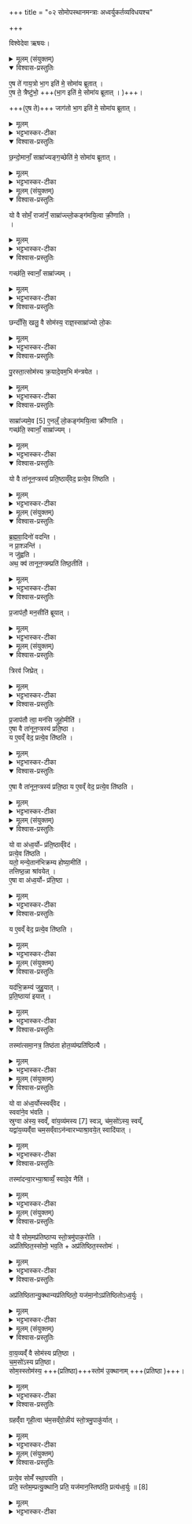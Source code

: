 +++
title = "०२ सोमोपस्थानमन्त्राः अध्वर्युकर्तव्यविधयश्च"

+++

विश्वेदेवा ऋषयः।

<details><summary>मूलम् (संयुक्तम्)</summary>

ए॒ष ते॑ गाय॒त्रो भा॒ग इति॑ मे॒ सोमा॑य ब्रूतादे॒ष ते॒ त्रैष्टु॑भो॒ जाग॑तो भा॒ग इति॑ मे॒ सोमा॑य ब्रूताच्छन्दो॒मानाँ॒ साम्रा॑ज्यङ्ग॒च्छेति॑ मे॒ सोमा॑य ब्रूतात्
</details>

<details open><summary>विश्वास-प्रस्तुतिः</summary>

ए॒ष ते॑ गाय॒त्रो भा॒ग इति॑ मे॒ सोमा॑य ब्रूतात् ।  
ए॒ष ते॒ त्रैष्टु॑भो॒ +++(भा॒ग इति॑ मे॒ सोमा॑य ब्रूतात् ।  )+++।

+++(ए॒ष ते)+++ जाग॑तो भा॒ग इति॑ मे॒ सोमा॑य ब्रूतात् ।  
</details>

<details><summary>मूलम्</summary>

ए॒ष ते॑ गाय॒त्रो भा॒ग इति॑ मे॒ सोमा॑य ब्रूतात् ।  
ए॒ष ते॒ त्रैष्टु॑भो॒ +++(भा॒ग इति॑ मे॒ सोमा॑य ब्रूतात् ।  )+++।

+++(ए॒ष ते)+++ जाग॑तो भा॒ग इति॑ मे॒ सोमा॑य ब्रूतात् ।  
</details>

<details><summary>भट्टभास्कर-टीका</summary>

1-4पुरस्तात्सेोमस्य क्रयाद्राजानमभिमन्त्रयते । एष वल्लीसोमस्तव गायत्रो भागः अंशः । 'कर्षात्त्वतः' इत्यन्तोदात्तत्वम् । एतदुक्तं भवति - गायत्रीविषयं यत्तव साम्राज्यं तस्येदं स्थानं इममधिष्ठाय तत्साम्राज्यं कुरुष्वेति । इत्थं मे मदर्थं मदीयं वा सोमं सोमाय राज्ञे ब्रूतात् ब्रूत । हे छन्दांसि । यद्वा - हे देवाः 'तस्य तात्' इति तादादेशः । एवं 'एष ते त्रैष्टुभः एष ते जागतः' इत्येतयोरपि वेदितव्यम् । भाग इत्युभयत्राप्यनुषज्यते । त्रिष्टुप्जगतीशब्दाभ्यामुत्सादित्वात्प्राग्दीव्यतीयोऽण् । छन्दांसि प्रधानानि वा । गायत्रीत्रिष्टुप्जगत्येतद्विषयं तत्संबन्धि यत्तव साम्राज्यादिकं तदेतेन वल्लीसोमेन गच्छ कुर्वित्यर्थः । एवं त्वां साम्राज्यं गमयामः अनेनाभिमन्त्रणेनेति भावः । शिष्टं स्पष्टम् ।  
</details>

<details open><summary>विश्वास-प्रस्तुतिः</summary>

छ॒न्दो॒मानाँ॒ साम्रा॑ज्यङ्ग॒च्छेति॑ मे॒ सोमा॑य ब्रूतात् ।   
</details>

<details><summary>मूलम्</summary>

छ॒न्दो॒मानाँ॒ साम्रा॑ज्यङ्ग॒च्छेति॑ मे॒ सोमा॑य ब्रूतात् ।   
</details>

<details><summary>भट्टभास्कर-टीका</summary>

सम्यग्राजत इति सम्राट्, क्विप् 'मो राजिसमः क्वौ' इति मः । तस्य भावः साम्राज्यं गुणवचनत्वात् ष्यञ् । छन्दोविषयं तवैश्वर्यमित्यर्थः ॥
</details>

<details><summary>मूलम् (संयुक्तम्)</summary>

यो वै सोमँ॒ राजा॑नँ॒ साम्रा॑ज्यल्ँ लो॒कङ्ग॑मयि॒त्वा क्री॒णाति॒ गच्छ॑ति॒ स्वानाँ॒ साम्रा॑ज्य॒ञ्छन्दाँ॑सि॒ खलु॒ वै सोम॑स्य॒ राज्ञ॒स्साम्रा॑ज्यो लो॒कᳶ पु॒रस्ता॒त्सोम॑स्य क्र॒यादे॒वम॒भि म॑न्त्रयेत॒ साम्रा॑ज्यमे॒व [5]  ए॒नल्ँ॒ लो॒कङ्ग॑मयि॒त्वा क्री॑णति॒ गच्छ॑ति॒ स्वानाँ॒ साम्रा॑ज्यँ
</details>

<details open><summary>विश्वास-प्रस्तुतिः</summary>

यो वै सोमँ॒ राजा॑नँ॒ साम्रा॑ज्ल्लो॒कङ्ग॑मयि॒त्वा क्री॒णाति ।  
 ।  
</details>

<details><summary>मूलम्</summary>

यो वै सोमँ॒ राजा॑नँ॒ साम्रा॑ज्ल्लो॒कङ्ग॑मयि॒त्वा क्री॒णाति ।  
 ।  
</details>

<details><summary>भट्टभास्कर-टीका</summary>

5अथैतेषां मन्त्राणां ब्राह्मणम् - यो वै सोममिति ॥ लोकः प्रकाशः ।
</details>

<details open><summary>विश्वास-प्रस्तुतिः</summary>

गच्छ॑ति॒ स्वानाँ॒ साम्रा॑ज्यम् ।  
</details>

<details><summary>मूलम्</summary>

गच्छ॑ति॒ स्वानाँ॒ साम्रा॑ज्यम् ।  
</details>

<details><summary>भट्टभास्कर-टीका</summary>

साम्राज्यलक्षणं लोकं गमयित्वा यस्सोमं क्रीणाति स स्वानामात्मीयानां साम्राज्यं गच्छति । तिङः परत्वान्न निहन्यते । समानवाक्ये वा पदात्परत्वाभावात् ।
</details>

<details open><summary>विश्वास-प्रस्तुतिः</summary>

छन्दाँ॑सि॒ खलु॒ वै सोम॑स्य॒ राज्ञ॒स्साम्रा॑ज्यो लो॒कः
</details>

<details><summary>मूलम्</summary>

छन्दाँ॑सि॒ खलु॒ वै सोम॑स्य॒ राज्ञ॒स्साम्रा॑ज्यो लो॒कः
</details>

<details><summary>भट्टभास्कर-टीका</summary>

कः पुनः साम्राज्यलक्षणो लोकः इत्याह - छन्दांसीत्यादि । साम्राज्यस्य छन्दोवीषयत्वात् ताच्छब्द्यमुपचर्यते, व्यत्ययेन पुल्लिङ्गता ।
</details>

<details open><summary>विश्वास-प्रस्तुतिः</summary>

पु॒रस्ता॒त्सोम॑स्य क्र॒यादे॒वम॒भि म॑न्त्रयेत ।  
</details>

<details><summary>मूलम्</summary>

पु॒रस्ता॒त्सोम॑स्य क्र॒यादे॒वम॒भि म॑न्त्रयेत ।  
</details>

<details><summary>भट्टभास्कर-टीका</summary>

कथंपुनस्तत्सोमो गमयितव्य इत्यत आह - पुरस्तादित्यादि । पुरस्तात् पूर्वस्मिन् काले । 'दिक्शब्देभ्यः ' इत्यादिना अस्तातिः, 'अस्ताति च' इति पुरादेशः । एवमिति 'एष ते गायत्रः' इत्यादिभिर्मन्त्रैरित्यर्थः ।
</details>

<details open><summary>विश्वास-प्रस्तुतिः</summary>

साम्रा॑ज्यमे॒व [5] ए॒नल्ँ॒ लो॒कङ्ग॑मयि॒त्वा क्री॑णाति ।  
गच्छ॑ति॒ स्वानाँ॒ साम्रा॑ज्यम्  ।  
</details>

<details><summary>मूलम्</summary>

साम्रा॑ज्यमे॒व [5] ए॒नल्ँ॒ लो॒कङ्ग॑मयि॒त्वा क्री॑णाति ।  
गच्छ॑ति॒ स्वानाँ॒ साम्रा॑ज्यम्  ।  
</details>

<details><summary>भट्टभास्कर-टीका</summary>

इष्टसिद्धिसमर्थनेन निगमयति - साम्राज्यमेवेत्यादि । एवं कुर्वन् साम्राज्यं लोकं गमयित्वैव एनं सो क्रीणाति, स्वयं च स्वानां साम्राज्यं गच्छति ॥
</details>

<details open><summary>विश्वास-प्रस्तुतिः</summary>

यो वै ता॑नून॒प्त्रस्य॑ प्रति॒ष्ठाव्ँवेद॒ प्रत्ये॒व ति॑ष्ठति ।  
</details>

<details><summary>मूलम्</summary>

यो वै ता॑नून॒प्त्रस्य॑ प्रति॒ष्ठाव्ँवेद॒ प्रत्ये॒व ति॑ष्ठति ।  
</details>

<details><summary>भट्टभास्कर-टीका</summary>

6अथ तानूनप्त्रस्यावघ्राणं विधास्यन्नाह - यो वै तानूनप्त्रस्येत्यादि ॥ तनूनामपां नप्ता चतुर्थस्तनूनपात् शरीरस्थोग्निः, तस्मै यद्गृह्यते आज्यं तत्तानूनप्त्रम् । यद्यपि 'आपतये त्वा गृह्णामि' इत्याद्यापत्यादिभ्यः प्राणादिभ्यो ह्येतद्गृह्यते । तथाऽपि प्राधान्यात्तानूनप्त्रा व्यपदिश्यते । तस्य यः प्रतिष्ठां वेद स प्रतितिष्ठत्येव ॥
</details>

<details><summary>मूलम् (संयुक्तम्)</summary>

ब्रह्मवा॒दिनो॑ वदन्ति॒ न प्रा॒श्ञन्ति॒ न जु॑ह्व॒त्यथ॒ क्व॑ तानून॒प्त्रम्प्रति॑ तिष्ठ॒तीति॑
</details>

<details open><summary>विश्वास-प्रस्तुतिः</summary>

ब्र॒ह्म॒वा॒दिनो॑ वदन्ति ।   
न प्रा॒श्ञन्ति॑ ।    
न जु॑ह्वति ।  
अथ॒ क्व॑ तानून॒प्त्रम्प्रति॑ तिष्ठ॒तीति॑  ।
</details>

<details><summary>मूलम्</summary>

ब्र॒ह्म॒वा॒दिनो॑ वदन्ति ।   
न प्रा॒श्ञन्ति॑ ।    
न जु॑ह्वति ।  
अथ॒ क्व॑ तानून॒प्त्रम्प्रति॑ तिष्ठ॒तीति॑  ।
</details>

<details><summary>भट्टभास्कर-टीका</summary>

7अधुना ब्रह्मवादिभिः पर्यनुयोजयति - ब्रह्मवादिन इत्यादि ॥ ब्रह्म वेदः तदर्थं वदितुं शीलमेषां ते ब्रह्मवादिनः । 'ब्रह्मणि वदः' इति णिनिः । वदन्ति प्रश्नं कुर्वन्ति - नेदं तानूनप्त्रं प्राश्नन्ति, न चेदं जुह्वति प्राशनेन वा होमेन वा नास्य प्रतिष्ठेति ॥
</details>

<details open><summary>विश्वास-प्रस्तुतिः</summary>

प्र॒जाप॑तौ॒ मन॒सीति॑ ब्रूयात् ।  
</details>

<details><summary>मूलम्</summary>

प्र॒जाप॑तौ॒ मन॒सीति॑ ब्रूयात् ।  
</details>

<details><summary>भट्टभास्कर-टीका</summary>

8अथेदानीं तानूनप्त्रं क्व प्रति तिष्ठति, काऽस्य प्रतिपत्तिरिति इदानीं तेभ्य उत्तरं अन्येनैव दापयति - प्रजापताविति ॥ प्राजापत्यात्मनि प्रजानां वा पालके मनसि अस्य प्रतिष्ठेति ब्रूयात् ॥
</details>

<details><summary>मूलम् (संयुक्तम्)</summary>

त्रिरव॑ जिघ्रेत्प्र॒जाप॑तौ त्वा॒ मन॑सि जुहो॒मीत्ये॒षा वै ता॑नून॒प्त्रस्य॑ प्रति॒ष्ठा य ए॒वव्ँ वेद॒ प्रत्ये॒व ति॑ष्ठति
</details>

<details open><summary>विश्वास-प्रस्तुतिः</summary>

त्रिरव॑ जिघ्रेत् ।  
</details>

<details><summary>मूलम्</summary>

त्रिरव॑ जिघ्रेत् ।  
</details>

<details><summary>भट्टभास्कर-टीका</summary>

9कः पुनस्तस्य प्रकार इत्यत्राह - त्रिरव जिघ्रेदिति ॥
</details>

<details open><summary>विश्वास-प्रस्तुतिः</summary>

प्र॒जाप॑तौ त्वा॒ मन॑सि जुहो॒मीति॑ ।  
ए॒षा वै ता॑नून॒प्त्रस्य॑ प्रति॒ष्ठा ।  
य ए॒वव्ँ वेद॒ प्रत्ये॒व ति॑ष्ठति ।  
</details>

<details><summary>मूलम्</summary>

प्र॒जाप॑तौ त्वा॒ मन॑सि जुहो॒मीति॑ ।  
ए॒षा वै ता॑नून॒प्त्रस्य॑ प्रति॒ष्ठा ।  
य ए॒वव्ँ वेद॒ प्रत्ये॒व ति॑ष्ठति ।  
</details>

<details><summary>भट्टभास्कर-टीका</summary>

मन्त्रमाह - प्रजापतावित्यादि ॥ गतम् ॥
</details>

<details open><summary>विश्वास-प्रस्तुतिः</summary>

ए॒षा वै ता॑नून॒प्त्रस्य॑ प्रति॒ष्ठा य ए॒वव्ँ वेद॒ प्रत्ये॒व ति॑ष्ठति ।  
</details>

<details><summary>मूलम्</summary>

ए॒षा वै ता॑नून॒प्त्रस्य॑ प्रति॒ष्ठा य ए॒वव्ँ वेद॒ प्रत्ये॒व ति॑ष्ठति ।  
</details>

<details><summary>भट्टभास्कर-टीका</summary>

10एषा वा इत्यादि प्राजापत्यात्मब्राह्मणम् ॥ गतमेव ॥
</details>

<details><summary>मूलम् (संयुक्तम्)</summary>

यः [6] वा अ॑ध्व॒र्योᳶ प्र॑ति॒ष्ठाव्ँवेद॒ प्रत्ये॒व ति॑ष्ठति॒ यतो॒ मन्ये॒तान॑भिक्रम्य होष्या॒मीति॒ तत्तिष्ठ॒न्ना श्रा॑वयेदे॒षा वा अ॑ध्व॒र्योᳶ प्र॑ति॒ष्ठा
</details>

<details open><summary>विश्वास-प्रस्तुतिः</summary>

यो वा अ॑ध्व॒र्योᳶ प्र॑ति॒ष्ठाव्ँवेद॑ ।  
प्रत्ये॒व ति॑ष्ठति ।  
यतो॒ मन्ये॒तान॑भिक्रम्य होष्या॒मीति॑ ।  
तत्तिष्ठ॒न्ना श्रा॑वयेत् ।  
ए॒षा वा अ॑ध्व॒र्योᳶ प्र॑ति॒ष्ठा ।   
</details>

<details><summary>मूलम्</summary>

यो वा अ॑ध्व॒र्योᳶ प्र॑ति॒ष्ठाव्ँवेद॑ ।  
प्रत्ये॒व ति॑ष्ठति ।  
यतो॒ मन्ये॒तान॑भिक्रम्य होष्या॒मीति॑ ।  
तत्तिष्ठ॒न्ना श्रा॑वयेत् ।  
ए॒षा वा अ॑ध्व॒र्योᳶ प्र॑ति॒ष्ठा ।   
</details>

<details><summary>भट्टभास्कर-टीका</summary>

11यो वा अध्वर्योः प्रतिष्ठामित्यादि ॥ अतीत्यावस्थानमभिक्रमणम् । यतोनभिक्रम्य होष्यामीति तत्तत्र तिष्ठन्नाश्रावयेत् ततो होष्यन्नाक्रामेदिति । एवमनुष्ठानं अध्वर्योः प्रतिष्ठाहेतुत्वात्प्रतिष्ठा ॥
</details>

<details open><summary>विश्वास-प्रस्तुतिः</summary>

य ए॒वव्ँ वेद॒ प्रत्ये॒व ति॑ष्ठति ।  
</details>

<details><summary>मूलम्</summary>

य ए॒वव्ँ वेद॒ प्रत्ये॒व ति॑ष्ठति ।  
</details>

<details><summary>भट्टभास्कर-टीका</summary>

12य एवमित्यादि ॥ गतम् ॥
</details>

<details><summary>मूलम् (संयुक्तम्)</summary>

यद॑भि॒क्रम्य॑ जुहु॒यात्प्र॑ति॒ष्ठाया॑ इया॒त्तस्मा॑त्समा॒नत्र॒ तिष्ठ॑ता होत॒व्य॑म्प्रति॑ष्ठित्यै
</details>

<details open><summary>विश्वास-प्रस्तुतिः</summary>

यद॑भि॒क्रम्य॑ जुहु॒यात् ।  
प्र॒ति॒ष्ठाया॑ इयात्  ।  
</details>

<details><summary>मूलम्</summary>

यद॑भि॒क्रम्य॑ जुहु॒यात् ।  
प्र॒ति॒ष्ठाया॑ इयात्  ।  
</details>

<details><summary>भट्टभास्कर-टीका</summary>

13विपर्यये दोषमाह - यदभिक्रम्येत्यादि ॥ यद्याश्रावणस्थानादभिक्रम्य जुहुयात् प्रतिष्ठाया इयात् च्यवेत ।
</details>

<details open><summary>विश्वास-प्रस्तुतिः</summary>

तस्मा॑त्समा॒नत्र॒ तिष्ठ॑ता होत॒व्य॑म्प्रति॑ष्ठित्यै ।  
</details>

<details><summary>मूलम्</summary>

तस्मा॑त्समा॒नत्र॒ तिष्ठ॑ता होत॒व्य॑म्प्रति॑ष्ठित्यै ।  
</details>

<details><summary>भट्टभास्कर-टीका</summary>

तस्मात्समानत्र समानदेशे तिष्ठता होतव्यं आश्रावणदेश एवेत्यर्थः । प्रतिष्ठित्यै भवति । तदेतदन्यत्र हविर्यज्ञेभ्योऽभिक्रामं जुहोति हविर्यज्ञेषु भवतीति ॥
</details>

<details><summary>मूलम् (संयुक्तम्)</summary>

यो वा अ॑ध्व॒र्योस्स्वव्ँवेद॒ स्ववा॑ने॒व भ॑वति॒ स्रुग्वा अ॑स्य॒ स्वव्ँवा॑य॒व्य॑मस्य [7]  स्वञ्च॑म॒सो॑ऽस्य॒ स्वय्ँयद्वा॑य॒व्यव्ँ॑वा चम॒सव्ँवाऽन॑न्वारभ्याश्रा॒वये॒त्स्वादि॑या॒त्तस्मा॑दन्वा॒रभ्या॒श्राव्यँ॒ स्वादे॒व नैति
</details>

<details open><summary>विश्वास-प्रस्तुतिः</summary>

यो वा अ॑ध्व॒र्योस्स्वव्ँवेद ।  
स्ववा॑ने॒व भ॑वति ।  
स्रुग्वा अ॑स्य॒ स्वव्ँ,  वा॑य॒व्य॑मस्य [7]  स्वञ्, च॑म॒सो॑ऽस्य॒ स्वय्ँ,  
यद्वा॑य॒व्यव्ँ॑वा चम॒सव्ँवाऽन॑न्वारभ्याश्रा॒वये॒त् स्वादि॑यात् ।  
</details>

<details><summary>मूलम्</summary>

यो वा अ॑ध्व॒र्योस्स्वव्ँवेद ।  
स्ववा॑ने॒व भ॑वति ।  
स्रुग्वा अ॑स्य॒ स्वव्ँ,  वा॑य॒व्य॑मस्य [7]  स्वञ्, च॑म॒सो॑ऽस्य॒ स्वय्ँ,  
यद्वा॑य॒व्यव्ँ॑वा चम॒सव्ँवाऽन॑न्वारभ्याश्रा॒वये॒त् स्वादि॑यात् ।  
</details>

<details><summary>भट्टभास्कर-टीका</summary>

14यो वा अध्वर्योस्स्वं वेदेत्यादि ॥ स्रुगादयः अध्वर्योस्स्वानि धनानि । तत्र सोमविषयत्वादनुवाकस्य वायव्यचमसयोरेव ग्रहणम् । यद्वायव्यं वा चमसं वेति ।
</details>

<details open><summary>विश्वास-प्रस्तुतिः</summary>

तस्मा॑दन्वा॒रभ्या॒श्राव्यँ॒ स्वादे॒व नैति॑ ।  
</details>

<details><summary>मूलम्</summary>

तस्मा॑दन्वा॒रभ्या॒श्राव्यँ॒ स्वादे॒व नैति॑ ।  
</details>

<details><summary>भट्टभास्कर-टीका</summary>

तस्मादित्यादि । वायव्यं वा चमसं वा हस्तेऽन्वारभ्य हस्ते गृहीत्वा आश्राव्यमेवं कुर्वन् स्वादेव नैति ॥
</details>

<details><summary>मूलम् (संयुक्तम्)</summary>

यो वै सोम॒मप्र॑तिष्ठाप्य स्तो॒त्रमु॑पाक॒रोत्यप्र॑तिष्ठित॒स्सोमो॒ भव॒त्यप्र॑तिष्ठित॒स्स्तोमोऽप्र॑तिष्ठितान्यु॒क्थान्यप्र॑तिष्ठितो॒ यज॑मा॒नोऽप्र॑तिष्ठितोऽध्व॒र्युः
</details>

<details open><summary>विश्वास-प्रस्तुतिः</summary>

यो वै सोम॒मप्र॑तिष्ठाप्य स्तो॒त्रमु॑पाक॒रोति ।  
अप्र॑तिष्ठित॒स्सोमो॒ भव॒ति + अप्र॑तिष्ठित॒स्स्तोमः॑  ।
</details>

<details><summary>मूलम्</summary>

यो वै सोम॒मप्र॑तिष्ठाप्य स्तो॒त्रमु॑पाक॒रोति ।  
अप्र॑तिष्ठित॒स्सोमो॒ भव॒ति + अप्र॑तिष्ठित॒स्स्तोमः॑  ।
</details>

<details><summary>भट्टभास्कर-टीका</summary>

15यो वै सोममप्रतिष्ठाप्येत्यादि ॥ सोममप्रतिष्ठाय अप्रतिष्ठां गमयित्वा यः स्तोत्रमुपाकरोति तस्य सोमादयोप्रतिष्ठिताः स्वकार्यकरणे असमर्थाः भवेयुः ।
</details>

<details open><summary>विश्वास-प्रस्तुतिः</summary>

अप्र॑तिष्ठितान्यु॒क्थान्यप्र॑तिष्ठितो॒ यज॑मा॒नोऽप्र॑तिष्ठितोऽध्व॒र्युः ।  
</details>

<details><summary>मूलम्</summary>

अप्र॑तिष्ठितान्यु॒क्थान्यप्र॑तिष्ठितो॒ यज॑मा॒नोऽप्र॑तिष्ठितोऽध्व॒र्युः ।  
</details>

<details><summary>भट्टभास्कर-टीका</summary>

उक्थानि शस्त्राणि ॥
</details>

<details><summary>मूलम् (संयुक्तम्)</summary>

वा॑य॒व्यव्ँ॑ वै सोम॑स्य प्रति॒ष्ठा च॑म॒सो॑ऽस्य प्रति॒ष्ठा सोम॒स्स्तोम॑स्य॒ स्तोम॑ उ॒क्थाना॒ङ्ग्रहव्ँ॑वा गृही॒त्वा च॑म॒सव्ँवो॒न्नीय॑ स्तो॒त्रमु॒पाकु॑र्या॒त्प्रत्ये॒व सोमँ॑ स्था॒पय॑ति॒ प्रति॒ स्तोम॒म्प्रत्यु॒क्थानि॒ प्रति॒ यज॑मान॒स्तिष्ठ॑ति॒ प्रत्य॑ध्व॒र्युः ॥ [8]
</details>

<details open><summary>विश्वास-प्रस्तुतिः</summary>

वा॒य॒व्यव्ँ॑ वै  सोम॑स्य प्रति॒ष्ठा ।  
च॒म॒सो॑ऽस्य प्रति॒ष्ठा।  
सोम॒स्स्तोम॑स्य॒ +++(प्रतिष्ठा)+++स्तोम॑ उ॒क्थानाम् +++(प्रतिष्ठा )+++।  
</details>

<details><summary>मूलम्</summary>

वा॒य॒व्यव्ँ॑ वै  सोम॑स्य प्रति॒ष्ठा ।  
च॒म॒सो॑ऽस्य प्रति॒ष्ठा।  
सोम॒स्स्तोम॑स्य॒ +++(प्रतिष्ठा)+++स्तोम॑ उ॒क्थानाम् +++(प्रतिष्ठा )+++।  
</details>

<details><summary>भट्टभास्कर-टीका</summary>

16कदा पुनः प्रतितिष्ठतीत्याह - वायव्यं वा इत्यादि ॥ वायव्यं पात्रविशेषः । यत्र ग्रहा गृह्यन्ते तत्र सोमस्य प्रतिष्ठा तत्र सोमः प्रतितिष्ठतीति । चमसो वायव्यस्य प्रतिष्ठा तत्र वायव्यं प्रतितिष्ठतीति मुख्ये चमसे संपातमवनयतीति ।   
अस्य सोमस्य प्रतिष्ठाभूतस्यापि वायव्यस्य चमसः प्रतिष्ठेति प्राधान्येन निर्दिष्टस्य वायव्यस्यापि अन्वादेशत्वादस्येत्यनुदात्तत्वम् ।

प्रत्येव सोममित्यादि । +++(प्रत्येव सोममिति मन्त्रभाग उत्तरत्रोच्यते)+++ तेषामेव प्रस्तुतत्वात् चमसोस्य सोमस्य प्रतिष्ठेति ॥
</details>

<details open><summary>विश्वास-प्रस्तुतिः</summary>

ग्रहव्ँ॑वा गृही॒त्वा च॑म॒सव्ँवो॒न्नीय॑ स्तो॒त्रमु॒पाकु॑र्यात् ।    
</details>

<details><summary>मूलम्</summary>

ग्रहव्ँ॑वा गृही॒त्वा च॑म॒सव्ँवो॒न्नीय॑ स्तो॒त्रमु॒पाकु॑र्यात् ।    
</details>

<details><summary>भट्टभास्कर-टीका</summary>

17कथं पुनः सोमः प्रतिष्ठां गमयितव्य इत्याह - ग्रहं वेत्यादि ॥ ग्रहचमसशब्दाभ्यां विशिष्टाधारवर्तिसोम उच्यते । तत्र ग्रहणं ग्रहस्योन्नयनम् । उन्नयनमेव चमसस्य ग्रहणम् । तस्मादुच्यते ग्रहं वा गृहीत्वा चमसं वोन्नीयेति ॥
</details>

<details><summary>मूलम् (संयुक्तम्)</summary>

प्रत्ये॒व सोमँ॑ स्था॒पय॑ति॒ प्रति॒ स्तोम॒म्प्रत्यु॒क्थानि॒ प्रति॒ यज॑मान॒स्तिष्ठ॑ति॒ प्रत्य॑ध्व॒र्युः ॥ [8]
</details>

<details open><summary>विश्वास-प्रस्तुतिः</summary>

प्रत्ये॒व सोमँ॑ स्था॒पय॑ति ।  
प्रति॒ स्तोम॒म्प्रत्यु॒क्थानि॒ प्रति॒ यज॑मान॒स्तिष्ठ॑ति॒ प्रत्य॑ध्व॒र्युः ॥ [8]
</details>

<details><summary>मूलम्</summary>

प्रत्ये॒व सोमँ॑ स्था॒पय॑ति ।  
प्रति॒ स्तोम॒म्प्रत्यु॒क्थानि॒ प्रति॒ यज॑मान॒स्तिष्ठ॑ति॒ प्रत्य॑ध्व॒र्युः ॥ [8]
</details>

<details><summary>भट्टभास्कर-टीका</summary>

18एवं हि सोमः प्रतिष्ठां गमित एवेत्याह - प्रत्येव सोममित्यादि ॥ ग्रहचमसशब्दाभ्यां स्तोत्रोपाकरणं कृतं भवति । ग्रहप्रतिष्ठात्वात् सोमस्य, तस्य चमसप्रतिष्ठात्वात् । ततश्च सोमादीन् प्रतिष्ठापयैति, यजमानश्च प्रतितिष्ठति, अध्वर्युश्च प्रति तिष्ठतीत्येव ॥

इति तृतीये प्रथमे द्वितीयोनुवाकः ॥
</details>

